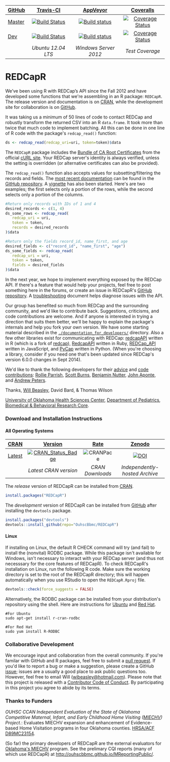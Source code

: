 <!-- rmarkdown v1 -->

| [GitHub](https://github.com/OuhscBbmc/REDCapR) | [Travis-CI](https://travis-ci.org/OuhscBbmc/REDCapR/builds) | [AppVeyor](https://ci.appveyor.com/project/wibeasley/redcapr/history) | [Coveralls](https://coveralls.io/r/OuhscBbmc/REDCapR) |
| :----- | :---------------------------: | :-----------------------------: | :-------: |
| [Master](https://github.com/OuhscBbmc/REDCapR/tree/master) | [![Build Status](https://travis-ci.org/OuhscBbmc/REDCapR.svg?branch=master)](https://travis-ci.org/OuhscBbmc/REDCapR) | [![Build status](https://ci.appveyor.com/api/projects/status/0i41tn0n2jo4pd2k/branch/master?svg=true)](https://ci.appveyor.com/project/wibeasley/redcapr/branch/master) | [![Coverage Status](https://coveralls.io/repos/OuhscBbmc/REDCapR/badge.svg?branch=master)](https://coveralls.io/r/OuhscBbmc/REDCapR?branch=master) |
| [Dev](https://github.com/OuhscBbmc/REDCapR/tree/dev) | [![Build Status](https://travis-ci.org/OuhscBbmc/REDCapR.svg?branch=dev)](https://travis-ci.org/OuhscBbmc/REDCapR) | [![Build status](https://ci.appveyor.com/api/projects/status/0i41tn0n2jo4pd2k/branch/dev?svg=true)](https://ci.appveyor.com/project/wibeasley/redcapr/branch/dev) | [![Coverage Status](https://coveralls.io/repos/OuhscBbmc/REDCapR/badge.svg?branch=dev)](https://coveralls.io/r/OuhscBbmc/REDCapR?branch=dev) | -- |
| | *Ubuntu 12.04 LTS* | *Windows Server 2012* | *Test Coverage* | *Independently-hosted Archive* |


REDCapR
=======
We’ve been using R with REDCap’s API since the Fall 2012 and have developed some functions that we're assembling in an R package: `REDCapR`.  The release version and documentation is on [CRAN](http://cran.rstudio.com/web/packages/REDCapR/), while the development site for collaboration is on [GitHub](https://github.com/OuhscBbmc/REDCapR).

It was taking us a minimum of 50 lines of code to contact REDCap and robustly transform the returned CSV into an R `data.frame`.  It took more than twice that much code to implement batching.  All this can be done in one line of R code with the package's `redcap_read()` function:
```r
ds <- redcap_read(redcap_uri=uri, token=token)$data
```

The `REDCapR` package includes the [Bundle of CA Root Certificates](http://curl.haxx.se/ca/cacert.pem) from the official [cURL site](http://curl.haxx.se).  Your REDCap server's identity is always verified, unless the setting is overridden (or alternative certificates can also be provided).

The `redcap_read()` function also accepts values for subsetting/filtering the records and fields.  The [most recent documentation](https://github.com/OuhscBbmc/REDCapR/blob/master/documentation_peek.pdf) can be found in the [GitHub repository](https://github.com/OuhscBbmc/REDCapR).  A [vignette](http://htmlpreview.github.io/?https://github.com/OuhscBbmc/REDCapR/blob/master/inst/doc/BasicREDCapROperations.html) has also been started.  Here's are two examples; the first selects only a portion of the rows, while the second selects only a portion of the columns.
```r
#Return only records with IDs of 1 and 4
desired_records <- c(1, 4)
ds_some_rows <- redcap_read(
   redcap_uri = uri, 
   token = token, 
   records = desired_records
)$data

#Return only the fields record_id, name_first, and age
desired_fields <- c("record_id", "name_first", "age")
ds_some_fields <- redcap_read(
   redcap_uri = uri, 
   token = token, 
   fields = desired_fields
)$data
```

In the next year, we hope to implement everything exposed by the REDCap API.  If there's a feature that would help your projects, feel free to post something here in the forums, or create an issue in REDCapR's [GitHub repository](https://github.com/OuhscBbmc/REDCapR/issues).  A [troubleshooting](http://htmlpreview.github.io/?https://github.com/OuhscBbmc/REDCapR/blob/master/inst/doc/TroubleshootingApiCalls.html) document helps diagnose issues with the API.

Our group has benefited so much from REDCap and the surrounding community, and we'd like to contribute back.  Suggestions, criticisms, and code contributions are welcome.  And if anyone is interested in trying a direction that suits them better, we'll be happy to explain the package's internals and help you fork your own version.  We have some starting material described in the [`./documentation_for_developers/`](https://github.com/OuhscBbmc/REDCapR/tree/master/documentation_for_developers) directory.  Also a few other libraries exist for communicating with REDCap: [redcapAPI](https://github.com/nutterb/redcapAPI) written in R (which is a fork of [redcap](https://github.com/jeffreyhorner/redcap)), [RedcapAPI](https://github.com/eugyev/RedcapAPI) written in Ruby, [REDCap_API](https://github.com/james2012/REDCap_API) written in JavaScript, and [PyCap](http://sburns.org/PyCap/) written in Python. (When you're choosing a library, consider if you need one that's been updated since REDCap's version 6.0.0 changes in Sept 2014).

We'd like to thank the following developers for their [advice](https://github.com/OuhscBbmc/REDCapR/issues?q=is%3Aissue+is%3Aclosed) and [code contributions](https://github.com/OuhscBbmc/REDCapR/graphs/contributors): [Rollie Parrish](https://github.com/rparrish), [Scott Burns](https://github.com/sburns), [Benjamin Nutter](https://github.com/nutterb), [John Aponte](https://github.com/johnaponte), and [Andrew Peters](https://github.com/ARPeters).

Thanks, 
[Will Beasley](https://www.researchgate.net/profile/William_Beasley2), David Bard, & Thomas Wilson

[University of Oklahoma Health Sciences Center](http://ouhsc.edu/),
[Department of Pediatrics](https://www.oumedicine.com/pediatrics),
[Biomedical & Behavioral Research Core](http://ouhsc.edu/BBMC/).

### Download and Installation Instructions

#### All Operating Systems

| [CRAN](http://cran.rstudio.com/) | [Version](http://cran.r-project.org/web/packages/REDCapR/) | [Rate](http://cranlogs.r-pkg.org/) | [Zenodo](https://zenodo.org/search?ln=en&p=redcapr) | 
|  :---- | :----: | :----: | :----: |
| [Latest](http://cran.r-project.org/web/packages/REDCapR/) | [![CRAN_Status_Badge](http://www.r-pkg.org/badges/version/REDCapR)](http://cran.r-project.org/web/packages/REDCapR) | ![CRANPace](http://cranlogs.r-pkg.org/badges/REDCapR) | [![DOI](https://zenodo.org/badge/4971/OuhscBbmc/REDCapR.svg)](http://dx.doi.org/10.5281/zenodo.13326) |
|   | *Latest CRAN version* | *CRAN Downloads* | *Independently-hosted Archive* |

<!-- The development version of REDCapR can be installed from [R-Forge](https://r-forge.r-project.org/projects/redcapr/),
```r
install.packages("REDCapR", repos="http://R-Forge.R-project.org")
``` -->

The *release* version of REDCapR can be installed from [CRAN](http://cran.r-project.org/web/packages/REDCapR/).
```r
install.packages("REDCapR")
```

The *development* version of REDCapR can be installed from [GitHub](https://github.com/OuhscBbmc/REDCapR) after installing the `devtools` package.
```r
install.packages("devtools")
devtools::install_github(repo="OuhscBbmc/REDCapR")
```

#### Linux

If installing on Linux, the default R CHECK command will try (and fail) to install the (nonvital) RODBC package.  While this package isn't available for Windows, isn't necessary to interact with your REDCap server (and thus not necesssary for the core features of REDCapR).  To check REDCapR's installation on Linux, run the following R code.  Make sure the working directory is set to the root of the REDCapR directory; this will happen automatically when you use RStudio to open the `REDCapR.Rproj` file.
```r
devtools::check(force_suggests = FALSE)
```

Alternatively, the RODBC package can be installed from your distribution's repository using the shell.  Here are instructions for [Ubuntu](http://cran.r-project.org/bin/linux/ubuntu/README.html) and [Red Hat](http://cran.r-project.org/bin/linux/redhat/README).
```shell
#For Ubuntu
sudo apt-get install r-cran-rodbc

#For Red Hat
sudo yum install R-RODBC
```

### Collaborative Development
We encourage input and collaboration from the overall community.  If you're familar with GitHub and R packages, feel free to submit a [pull request](https://github.com/OuhscBbmc/REDCapR/pulls).  If you'd like to report a bug or make a suggestion, please create a GitHub [issue](https://github.com/OuhscBbmc/REDCapR/issues); issues are a usually a good place to ask public questions too.  However, feel free to email Will (<wibeasley@hotmail.com>).  Please note that this project is released with a [Contributor Code of Conduct](CONDUCT.md). By participating in this project you agree to abide by its terms.

### Thanks to Funders
*OUHSC CCAN Independent Evaluation of the State of Oklahoma Competitive Maternal, Infant, and Early Childhood Home Visiting ([MIECHV](http://mchb.hrsa.gov/programs/homevisiting/)) Project.*: Evaluates MIECHV expansion and enhancement of Evidence-based Home Visitation programs in four Oklahoma counties. [HRSA/ACF D89MC23154](https://perf-data.hrsa.gov/mchb/DGISReports/Abstract/AbstractDetails.aspx?Source=TVIS&GrantNo=D89MC23154&FY=2012).  

(So far) the primary developers of REDCapR are the external evaluators for [Oklahoma's MIECHV](http://www.ok.gov/health/Child_and_Family_Health/Family_Support_and_Prevention_Service/MIECHV_Program_-_Federal_Home_Visiting_Grant/MIECHV_Program_Resources/index.html) program.  See the prelimary CQI reports (many of which use REDCapR) at http://ouhscbbmc.github.io/MReportingPublic/.
